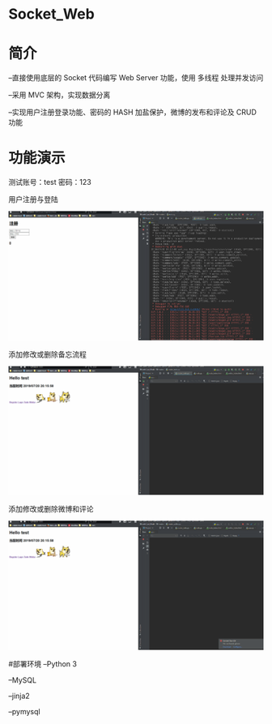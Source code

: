 # Socket_Web
# 简介
–直接使用底层的 Socket 代码编写 Web Server 功能，使用 多线程 处理并发访问

–采用 MVC 架构，实现数据分离

–实现用户注册登录功能、密码的 HASH 加盐保护，微博的发布和评论及 CRUD 功能

# 功能演示
测试账号：test 密码：123

用户注册与登陆

![img](https://github.com/YajueSP1919/socket_web/blob/master/gifs/s1.gif?raw=true)

添加修改或删除备忘流程

![img](https://github.com/YajueSP1919/socket_web/blob/master/gifs/s2.gif?raw=true)

添加修改或删除微博和评论

![img](https://github.com/YajueSP1919/socket_web/blob/master/gifs/s3.gif?raw=true)

#部署环境
–Python 3

–MySQL

–jinja2

–pymysql
